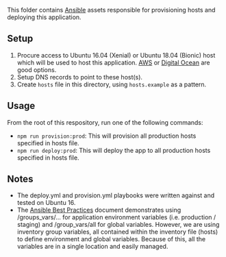 This folder contains [Ansible](https://www.ansible.com/) assets responsible for provisioning hosts and deploying this application.

## Setup

1. Procure access to Ubuntu 16.04 (Xenial) or Ubuntu 18.04 (Bionic) host which will be used to host this application.  [AWS](aws.amazon.com) or [Digital Ocean](https://m.do.co/c/974ef9a471c1) are good options.
2. Setup DNS records to point to these host(s).
3. Create `hosts` file in this directory, using `hosts.example` as a pattern.

## Usage

From the root of this respository, run one of the following commands:
- `npm run provision:prod`: This will provision all production hosts specified in hosts file.
- `npm run deploy:prod`: This will deploy the app to all production hosts specified in hosts file.

## Notes
 - The deploy.yml and provision.yml playbooks were written against and tested on Ubuntu 16.
 - The [Ansible Best Practices](http://docs.ansible.com/ansible/playbooks_best_practices.html) document demonstrates using /groups_vars/... for application environment variables (i.e. production / staging) and /group_vars/all for global variables.  However, we are using inventory group variables, all contained within the inventory file (hosts) to define environment and global variables.  Because of this, all the variables are in a single location and easily managed.
